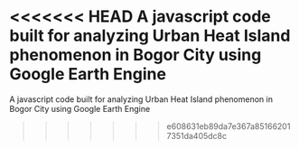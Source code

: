 <<<<<<< HEAD
A javascript code built for analyzing Urban Heat Island phenomenon in Bogor City using Google Earth Engine
=======
A javascript code built for analyzing Urban Heat Island phenomenon in Bogor City using Google Earth Engine
>>>>>>> e608631eb89da7e367a851662017351da405dc8c
